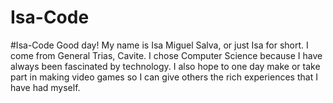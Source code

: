# Isa-Code
#Isa-Code
Good day! My name is Isa Miguel Salva, or just Isa for short. I come from General Trias, Cavite. I chose Computer Science because I have always been fascinated by technology. I also hope to one day make or take part in making video games so I can give others the rich experiences that I have had myself.

